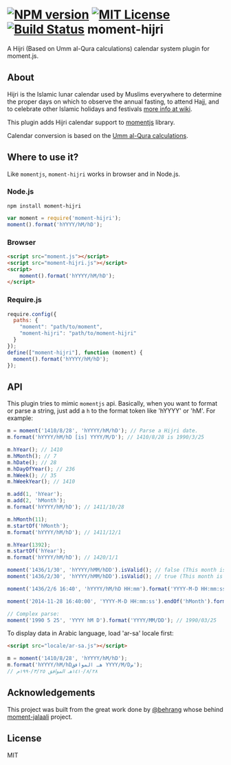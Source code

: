 [![NPM version][npm-version-image]][npm-url] [![MIT License][license-image]][license-url] [![Build Status][travis-image]][travis-url]
moment-hijri
==============

A Hijri (Based on Umm al-Qura calculations) calendar system plugin for moment.js.

About
-----

Hijri is the Islamic lunar calendar used by Muslims everywhere to determine the proper days on which to observe the annual fasting, to attend Hajj, and to celebrate other Islamic holidays and festivals [more info at wiki](https://en.wikipedia.org/wiki/Islamic_calendar).

This plugin adds Hijri calendar support to [momentjs](http://momentjs.com) library.

Calendar conversion is based on the [Umm al-Qura calculations](http://www.ummulqura.org.sa/).

Where to use it?
---------------

Like `momentjs`, `moment-hijri` works in browser and in Node.js.

### Node.js

```shell
npm install moment-hijri
```


```js
var moment = require('moment-hijri');
moment().format('hYYYY/hM/hD');
```

### Browser
```html
<script src="moment.js"></script>
<script src="moment-hijri.js"></script>
<script>
	moment().format('hYYYY/hM/hD');
</script>
```

### Require.js

```js
require.config({
  paths: {
    "moment": "path/to/moment",
    "moment-hijri": "path/to/moment-hijri"
  }
});
define(["moment-hijri"], function (moment) {
  moment().format('hYYYY/hM/hD');
});
```

API
---

This plugin tries to mimic `momentjs` api. Basically, when you want to format or parse a string, just add a `h` to the format token like 'hYYYY' or 'hM'. For example:

```js
m = moment('1410/8/28', 'hYYYY/hM/hD'); // Parse a Hijri date.
m.format('hYYYY/hM/hD [is] YYYY/M/D'); // 1410/8/28 is 1990/3/25

m.hYear(); // 1410
m.hMonth(); // 7
m.hDate(); // 28
m.hDayOfYear(); // 236
m.hWeek(); // 35
m.hWeekYear(); // 1410

m.add(1, 'hYear');
m.add(2, 'hMonth');
m.format('hYYYY/hM/hD'); // 1411/10/28

m.hMonth(11);
m.startOf('hMonth');
m.format('hYYYY/hM/hD'); // 1411/12/1

m.hYear(1392);
m.startOf('hYear');
m.format('hYYYY/hM/hD'); // 1420/1/1

moment('1436/1/30', 'hYYYY/hMM/hDD').isValid(); // false (This month is only 29 days).
moment('1436/2/30', 'hYYYY/hMM/hDD').isValid(); // true (This month is 30 days).

moment('1436/2/6 16:40', 'hYYYY/hM/hD HH:mm').format('YYYY-M-D HH:mm:ss'); // 2014-11-28 16:40:00

moment('2014-11-28 16:40:00', 'YYYY-M-D HH:mm:ss').endOf('hMonth').format('hYYYY/hM/hD HH:mm:ss'); // 1436/2/30 23:59:59

// Complex parse:
moment('1990 5 25', 'YYYY hM D').format('YYYY/MM/DD'); // 1990/03/25
```

To display data in Arabic language, load 'ar-sa' locale first:

```html
<script src="locale/ar-sa.js"></script>
```

```js
m = moment('1410/8/28', 'hYYYY/hM/hD');
m.format('hYYYY/hM/hDهـ الموافق YYYY/M/Dم');
// ١٤١٠/٨/٢٨هـ الموافق ١٩٩٠/٣/٢٥م
```

Acknowledgements
-------
This project was built from the great work done by [@behrang](https://github.com/behrang) whose behind [moment-jalaali](https://github.com/jalaali/moment-jalaali) project. 

License
-------

MIT

[license-image]: http://img.shields.io/badge/license-MIT-blue.svg?style=flat
[license-url]: LICENSE

[npm-url]: https://npmjs.org/package/moment-hijri
[npm-version-image]: http://img.shields.io/npm/v/moment-hijri.svg?style=flat

[travis-url]: https://travis-ci.org/xsoh/moment-hijri
[travis-image]: https://travis-ci.org/xsoh/moment-hijri.svg?style=flat